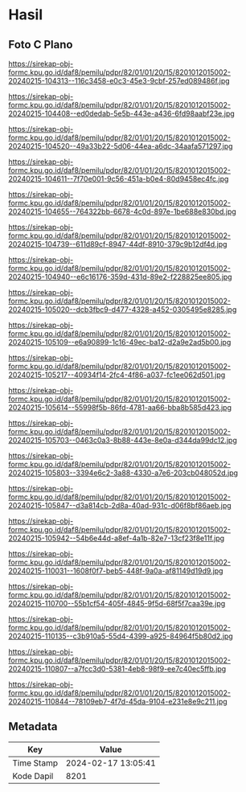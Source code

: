 # Hasil

## Foto C Plano

https://sirekap-obj-formc.kpu.go.id/daf8/pemilu/pdpr/82/01/01/20/15/8201012015002-20240215-104313--116c3458-e0c3-45e3-9cbf-257ed089486f.jpg

https://sirekap-obj-formc.kpu.go.id/daf8/pemilu/pdpr/82/01/01/20/15/8201012015002-20240215-104408--ed0dedab-5e5b-443e-a436-6fd98aabf23e.jpg

https://sirekap-obj-formc.kpu.go.id/daf8/pemilu/pdpr/82/01/01/20/15/8201012015002-20240215-104520--49a33b22-5d06-44ea-a6dc-34aafa571297.jpg

https://sirekap-obj-formc.kpu.go.id/daf8/pemilu/pdpr/82/01/01/20/15/8201012015002-20240215-104611--7f70e001-9c56-451a-b0e4-80d9458ec4fc.jpg

https://sirekap-obj-formc.kpu.go.id/daf8/pemilu/pdpr/82/01/01/20/15/8201012015002-20240215-104655--764322bb-6678-4c0d-897e-1be688e830bd.jpg

https://sirekap-obj-formc.kpu.go.id/daf8/pemilu/pdpr/82/01/01/20/15/8201012015002-20240215-104739--611d89cf-8947-44df-8910-379c9b12df4d.jpg

https://sirekap-obj-formc.kpu.go.id/daf8/pemilu/pdpr/82/01/01/20/15/8201012015002-20240215-104940--e6c16176-359d-431d-89e2-f228825ee805.jpg

https://sirekap-obj-formc.kpu.go.id/daf8/pemilu/pdpr/82/01/01/20/15/8201012015002-20240215-105020--dcb3fbc9-d477-4328-a452-0305495e8285.jpg

https://sirekap-obj-formc.kpu.go.id/daf8/pemilu/pdpr/82/01/01/20/15/8201012015002-20240215-105109--e6a90899-1c16-49ec-ba12-d2a9e2ad5b00.jpg

https://sirekap-obj-formc.kpu.go.id/daf8/pemilu/pdpr/82/01/01/20/15/8201012015002-20240215-105217--40934f14-2fc4-4f86-a037-fc1ee062d501.jpg

https://sirekap-obj-formc.kpu.go.id/daf8/pemilu/pdpr/82/01/01/20/15/8201012015002-20240215-105614--55998f5b-86fd-4781-aa66-bba8b585d423.jpg

https://sirekap-obj-formc.kpu.go.id/daf8/pemilu/pdpr/82/01/01/20/15/8201012015002-20240215-105703--0463c0a3-8b88-443e-8e0a-d344da99dc12.jpg

https://sirekap-obj-formc.kpu.go.id/daf8/pemilu/pdpr/82/01/01/20/15/8201012015002-20240215-105803--3394e6c2-3a88-4330-a7e6-203cb048052d.jpg

https://sirekap-obj-formc.kpu.go.id/daf8/pemilu/pdpr/82/01/01/20/15/8201012015002-20240215-105847--d3a814cb-2d8a-40ad-931c-d06f8bf86aeb.jpg

https://sirekap-obj-formc.kpu.go.id/daf8/pemilu/pdpr/82/01/01/20/15/8201012015002-20240215-105942--54b6e44d-a8ef-4a1b-82e7-13cf23f8e11f.jpg

https://sirekap-obj-formc.kpu.go.id/daf8/pemilu/pdpr/82/01/01/20/15/8201012015002-20240215-110031--1608f0f7-beb5-448f-9a0a-af81149d19d9.jpg

https://sirekap-obj-formc.kpu.go.id/daf8/pemilu/pdpr/82/01/01/20/15/8201012015002-20240215-110700--55b1cf54-405f-4845-9f5d-68f5f7caa39e.jpg

https://sirekap-obj-formc.kpu.go.id/daf8/pemilu/pdpr/82/01/01/20/15/8201012015002-20240215-110135--c3b910a5-55d4-4399-a925-84964f5b80d2.jpg

https://sirekap-obj-formc.kpu.go.id/daf8/pemilu/pdpr/82/01/01/20/15/8201012015002-20240215-110807--a7fcc3d0-5381-4eb8-98f9-ee7c40ec5ffb.jpg

https://sirekap-obj-formc.kpu.go.id/daf8/pemilu/pdpr/82/01/01/20/15/8201012015002-20240215-110844--78109eb7-4f7d-45da-9104-e231e8e9c211.jpg


## Metadata

| Key        | Value               |
| ---------- | ------------------- |
| Time Stamp | 2024-02-17 13:05:41 |
| Kode Dapil | 8201                |



